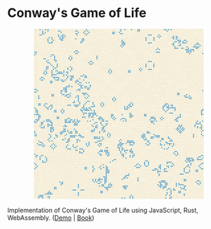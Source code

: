 # Conway's Game of Life

<div align="center">
  <a href="https://jellowfish.github.io/conway-wasm">
    <img src="./res/gol.gif"/>
  </a>
</div>

Implementation of Conway's Game of Life using JavaScript, Rust, WebAssembly.
([Demo](https://jellowfish.github.io/conway-wasm) | [Book](https://rustwasm.github.io/docs/book/))
